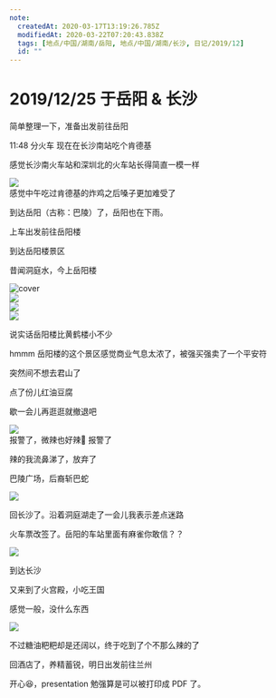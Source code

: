 ```yaml
---
note:
  createdAt: 2020-03-17T13:19:26.785Z
  modifiedAt: 2020-03-22T07:20:43.838Z
  tags: [地点/中国/湖南/岳阳, 地点/中国/湖南/长沙, 日记/2019/12]
  id: ""
---
```


# 2019/12/25 于岳阳 & 长沙

<!-- @timer "date":"Wed Dec 25 2019 09:18:17 GMT+0800 (CST)" -->

简单整理一下，准备出发前往岳阳

<!-- @timer "date":"Wed Dec 25 2019 10:43:11 GMT+0800 (China Standard Time)","duration":"about 1 hour" -->

11:48 分火车
现在在长沙南站吃个肯德基

<!-- @timer "date":"Wed Dec 25 2019 11:08:40 GMT+0800 (China Standard Time)","duration":"25 minutes" -->

感觉长沙南火车站和深圳北的火车站长得简直一模一样

![](https://i.loli.net/2019/12/25/Uh5IT7WwHoO3k2q.jpg)  
感觉中午吃过肯德基的炸鸡之后嗓子更加难受了

<!-- @timer "date":"Wed Dec 25 2019 12:24:08 GMT+0800 (China Standard Time)","duration":"about 1 hour" -->

到达岳阳（古称：巴陵）了，岳阳也在下雨。

<!-- @timer "date":"Wed Dec 25 2019 12:42:26 GMT+0800 (China Standard Time)","duration":"18 minutes" -->

上车出发前往岳阳楼

<!-- @timer "date":"Wed Dec 25 2019 13:05:34 GMT+0800 (China Standard Time)","duration":"23 minutes" -->

到达岳阳楼景区

<!-- @timer "date":"Wed Dec 25 2019 13:26:52 GMT+0800 (China Standard Time)","duration":"21 minutes" -->

昔闻洞庭水，今上岳阳楼

![cover](https://i.loli.net/2019/12/25/oPhRHLAs4Jm9X7B.jpg)  
![](https://i.loli.net/2019/12/25/t9jvPCxMXQRwqVS.jpg)  
![](https://i.loli.net/2019/12/25/FzZ7VbQUG1PHo9m.jpg)  
![](https://i.loli.net/2019/12/25/OFPauyHLG1zXgmo.jpg)

说实话岳阳楼比黄鹤楼小不少

<!-- @timer "date":"Wed Dec 25 2019 13:45:13 GMT+0800 (China Standard Time)","duration":"18 minutes" -->

hmmm 岳阳楼的这个景区感觉商业气息太浓了，被强买强卖了一个平安符

<!-- @timer "date":"Wed Dec 25 2019 14:10:50 GMT+0800 (China Standard Time)","duration":"26 minutes" -->

突然间不想去君山了

点了份儿红油豆腐

歇一会儿再逛逛就撤退吧

![](https://i.loli.net/2019/12/25/GZs7qphozeYDIH8.jpg)  
报警了，微辣也好辣:new_moon_with_face: 报警了

<!-- @timer "date":"Wed Dec 25 2019 14:25:31 GMT+0800 (China Standard Time)","duration":"15 minutes" -->

辣的我流鼻涕了，放弃了

<!-- @timer "date":"Wed Dec 25 2019 14:29:21 GMT+0800 (China Standard Time)","duration":"4 minutes" -->

巴陵广场，后裔斩巴蛇

![](https://i.loli.net/2019/12/25/BHZXcjdrx8PO4Yw.jpg)

<!-- @timer "date":"Wed Dec 25 2019 14:53:13 GMT+0800 (China Standard Time)","duration":"24 minutes" -->

回长沙了。沿着洞庭湖走了一会儿我表示差点迷路

<!-- @timer "date":"Wed Dec 25 2019 15:51:18 GMT+0800 (China Standard Time)","duration":"about 1 hour" -->

火车票改签了。岳阳的车站里面有麻雀你敢信？？

![](https://i.loli.net/2019/12/25/kmYsQuzpr3eThxn.jpg)

<!-- @timer "date":"Wed Dec 25 2019 16:57:51 GMT+0800 (China Standard Time)","duration":"about 1 hour" -->

到达长沙

<!-- @timer "date":"Wed Dec 25 2019 17:58:43 GMT+0800 (China Standard Time)","duration":"about 1 hour" -->

又来到了火宫殿，小吃王国

<!-- @timer "date":"Wed Dec 25 2019 18:15:18 GMT+0800 (China Standard Time)","duration":"17 minutes" -->

感觉一般，没什么东西

![](https://i.loli.net/2019/12/25/ihMOvXPAzu715Sg.jpg)

不过糖油粑粑却是还阔以，终于吃到了个不那么辣的了

<!-- @timer "date":"Wed Dec 25 2019 19:39:34 GMT+0800 (China Standard Time)","duration":"about 1 hour" -->

回酒店了，养精蓄锐，明日出发前往兰州

<!-- @timer "date":"Wed Dec 25 2019 23:49:58 GMT+0800 (China Standard Time)","duration":"about 4 hours" -->

开心:laughing:，presentation 勉强算是可以被打印成 PDF 了。
